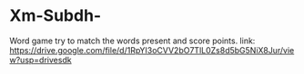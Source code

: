 # Xm-Subdh-


Word game try to match the words present and score points.
link:
https://drive.google.com/file/d/1RpYI3oCVV2bO7TlL0Zs8d5bG5NiX8Jur/view?usp=drivesdk
